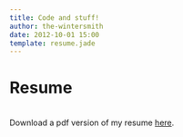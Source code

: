 ```yaml
---
title: Code and stuff!
author: the-wintersmith
date: 2012-10-01 15:00
template: resume.jade
---
```

# Resume</br>
<div class="pdfEmbed" id="resume"></div>

&nbsp;  
Download a pdf version of my resume [here](resume.pdf).




